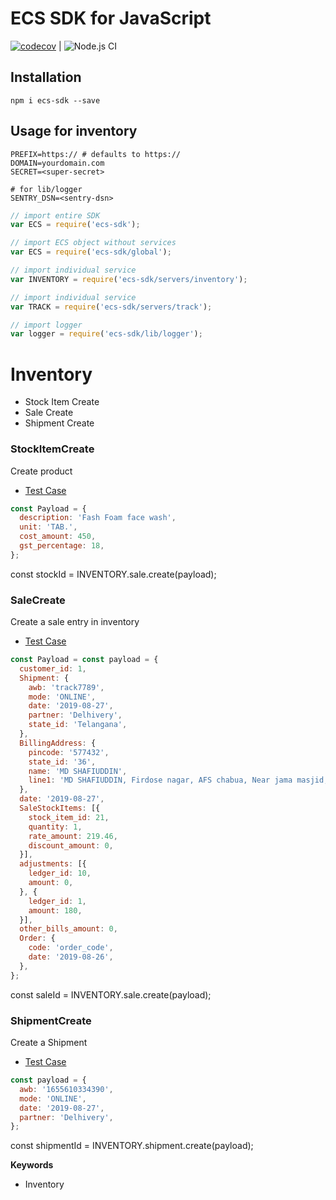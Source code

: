 # ECS SDK for JavaScript

[![codecov](https://codecov.io/gh/goECS/ecs-sdk-js/branch/master/graph/badge.svg?token=PNT95664BY)](https://codecov.io/gh/goECS/ecs-sdk-js) | ![Node.js CI](https://github.com/goECS/ecs-sdk-js/workflows/Node.js%20CI/badge.svg)

## Installation

```shell script
npm i ecs-sdk --save
```

## Usage for inventory 

```shell script
PREFIX=https:// # defaults to https://
DOMAIN=yourdomain.com
SECRET=<super-secret>

# for lib/logger
SENTRY_DSN=<sentry-dsn>
```

```js
// import entire SDK
var ECS = require('ecs-sdk');

// import ECS object without services
var ECS = require('ecs-sdk/global');

// import individual service
var INVENTORY = require('ecs-sdk/servers/inventory');

// import individual service
var TRACK = require('ecs-sdk/servers/track');

// import logger
var logger = require('ecs-sdk/lib/logger');
```

# Inventory
- Stock Item Create
- Sale Create
- Shipment Create 


### StockItemCreate
  Create product
  
- [Test Case](https://github.com/goECS-enterprise/inventory/blob/staging/server/api/stockItem/stockItem.controller.spec.ts)

```js
const Payload = {
  description: 'Fash Foam face wash',
  unit: 'TAB.',
  cost_amount: 450,
  gst_percentage: 18,
};
```
const stockId = INVENTORY.sale.create(payload);



### SaleCreate
  Create a sale entry in inventory
  
- [Test Case](https://github.com/goECS-enterprise/inventory/blob/staging/server/api/sale/sale.controller.spec.ts)

```js
const Payload = const payload = {
  customer_id: 1,
  Shipment: {
    awb: 'track7789',
    mode: 'ONLINE',
    date: '2019-08-27',
    partner: 'Delhivery',
    state_id: 'Telangana',
  },
  BillingAddress: {
    pincode: '577432',
    state_id: '36',
    name: 'MD SHAFIUDDIN',
    line1: 'MD SHAFIUDDIN, Firdose nagar, AFS chabua, Near jama masjid, Luxettipet , Telangana, 504215',
  },
  date: '2019-08-27',
  SaleStockItems: [{
    stock_item_id: 21,
    quantity: 1,
    rate_amount: 219.46,
    discount_amount: 0,
  }],
  adjustments: [{
    ledger_id: 10,
    amount: 0,
  }, {
    ledger_id: 1,
    amount: 180,
  }],
  other_bills_amount: 0,
  Order: {
    code: 'order_code',
    date: '2019-08-26',
  },
};
```
const saleId = INVENTORY.sale.create(payload);


### ShipmentCreate
  Create a Shipment
  
- [Test Case](https://github.com/goECS-enterprise/inventory/blob/staging/server/api/shipment/shipment.controller.spec.ts)

```js
const payload = {
  awb: '1655610334390',
  mode: 'ONLINE',
  date: '2019-08-27',
  partner: 'Delhivery',
};
```
const shipmentId = INVENTORY.shipment.create(payload);

**Keywords**
 - Inventory


	
